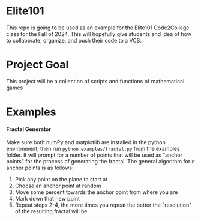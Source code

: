 # Elite101
This repo is going to be used as an example for the Elite101 Code2College class for the Fall of 2024. This will hopefully give students and idea of how to collaborate, organize, and push their code to a VCS. 

# Project Goal
This project will be a collection of scripts and functions of mathematical games

# Examples
#### Fractal Generator
Make sure both numPy and matplotlib are installed in the python environment, then run `python examples/fractal.py` from the examples folder. It will prompt for a number of points that will be used as "anchor points" for the process of generating the fractal. The general algorithm for *n* anchor points is as follows:
1. Pick any point on the plane to start at 
2. Choose an anchor point at random
3. Move some percent towards the anchor point from where you are
4. Mark down that new point
5. Repeat steps 2-4, the more times you repeat the better the "resolution" of the resulting fractal will be
